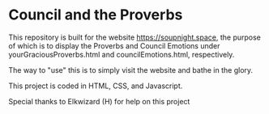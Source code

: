 # Council and the Proverbs

This repository is built for the website https://soupnight.space, the purpose of which is to display the Proverbs and Council Emotions under yourGraciousProverbs.html and councilEmotions.html, respectively.

The way to "use" this is to simply visit the website and bathe in the glory.

This project is coded in HTML, CSS, and Javascript.

Special thanks to Elkwizard (H) for help on this project
